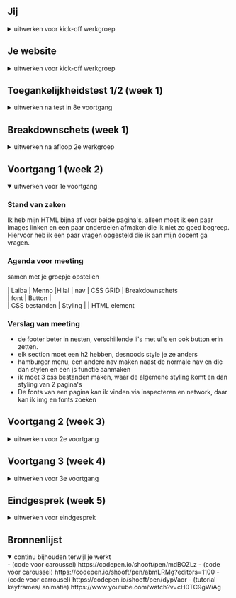 
## Jij

<details>
<summary>uitwerken voor kick-off werkgroep</summary>

### Auteur:
Laiba Choudhry

#### Je startniveau:
mijn startniveau is blauw. Ik vind coderen leuk, maar ik ben nog een beginner, dus is mijn startniveau blauw

#### Je focus:
Ik wil aan de surface plane werken, ik vind voor zo een groot bedrijf, dat ze echt een mager website hebben. Ten eerste is het niet goed te lezen door een screenreader en ook dat de footer etc heel saai en mager eruit zien. Ik wil met de surface plane verschillende features aan de website toevoegen om het toch wat mooier te maken. 
</details>





## Je website

<details>
<summary>uitwerken voor kick-off werkgroep</summary>

### Je opdracht:
Ik ga aan de slag met de website van Acne Studios(acnestudios.com), ik heb voor de surface plane gekozen, ik ga aan verschillende features werken, net als animaties bij het drukken van een button. 

#### Screenshot(s) van de eerste pagina (small screen): 
hier de naam van de pagina  
<img src="img/1epage.png" width="375px" alt="de frontpage van de website">

#### Screenshot(s) van de tweede pagina (small screen):
hier de naam van de pagina  
<img src= "img/2epagina.png" width "375px" alt="2e pagina over product">

</details>


## Toegankelijkheidstest 1/2 (week 1)

<details>
<summary>uitwerken na test in 8e voortgang</summary>

### Bevindingen
Er zijn  verschillende soorten belemmeringen waarmee je rekening moet houden, in de les hadden we 3 tafels waar we verschillende toegankelijkheidstesten deden, dit was heel interessant voor mij. Tijdens de testen ben ik een paar dingen tegengekomen
1 de screenreader werkt bij mijn website, dat ik met de tab makkelijk door de links heen kan gaan, maar bij mijn hamburgermenu kan er door tab niet gesloten worden. 
 

#### Tab
Hier een omschrijving van hoe het opgelost kan worden (met indien nodig een afbeelding) 
Tijdens de les moesten we met keyboard only navigeren, dit kon alleen met tab. Dus tijdens het maken van je website, moet je rekening houden als je website te navigeren is door tab. (er is een programma op macbook waar je het kan testen)

#### Contrast  
Hier een omschrijving van hoe het opgelost kan worden (met indien nodig een afbeelding)
Sommige elementen kunnen mensen met visuele beperkingen niet zien. Zo zijn sommige kleuren niet goed te zien, blur kan je ook heel slecht zien. Kijk goed naar de contrast en dat de belangrijke elementen goed te zien zijn. 

#### correct html 
Wanneer de screenreader door je website leest, moet je html kloppen, dus geef een label waar je de input van de gebruiker verwacht!
Zo kan de gebruiker beter door de website navigeren met een screenreader, geef aria labels bij img en zo nodig bij forms en andere elementen. 

</details>




## Breakdownschets (week 1)

<details>
<summary>uitwerken na afloop 2e werkgroep</summary>

### de hele pagina: 
<img src=" " width="375px" alt="">


</details>


## Voortgang 1 (week 2)

<details open>
<summary>uitwerken voor 1e voortgang</summary>

### Stand van zaken
Ik heb mijn HTML bijna af voor beide pagina's, alleen moet ik een paar images linken en een paar onderdelen afmaken die ik niet zo goed begreep. Hiervoor heb ik een paar vragen opgesteld die ik aan mijn docent ga vragen. 

### Agenda voor meeting
samen met je groepje opstellen

| Laiba                   | Menno                    |Hilal
| nav                     | CSS GRID                 | Breakdownschets       
| font                    | Button                   |  
| CSS bestanden           | Styling                  |
| HTML element                                                

### Verslag van meeting
- de footer beter in nesten, verschillende li's met ul's en ook button erin zetten. 
- elk section moet een h2 hebben, desnoods style je ze anders 
- hamburger menu, een andere nav maken naast de normale nav en die dan stylen en een js functie aanmaken
- ik moet 3 css bestanden maken, waar de algemene styling komt en dan styling van 2 pagina's 
- De fonts van een pagina kan ik vinden via inspecteren en network, daar kan ik img en fonts zoeken 


</details>

## Voortgang 2 (week 3)

<details>
<summary>uitwerken voor 2e voortgang</summary>

### Stand van zaken
Ik ben deze week begonnen met css en ben een paar problemene tegen gekomen, zoals mijn hamburger menu werkt niet, mijn images kan ik niet vinden en een paar vragen zoals formulieren in de surface plane gebruiken

### Agenda voor meeting
Laiba: vraag 1 (formulieren):
Formulieren, hoe moet je erin verwerken?
Mag ik het verstoppen? 
(Surface plane)
vraag 2 (img):
3 images kan ik nergens vinden (inspect network)
Vraag 3 (hamburger menu):
ik zie naast de hamburger menu icon mijn andere icons niet 
Vraag 4 (img naast elkaar zetten):
Op de homepage heb ik 4 img die de hele ruimte van de website moeten nemen, als ik het kleiner maak staan ze onder elkaar en als ik ze wat groter maak staan 2 img naast elkaar. Hoe kan ik dit het beste aanpakken? 

Menno: Vraag 1: ik heb een vraag over het semantisch maken van mijn HTML, mijn CSS luistert niet en ik weet niet hoe het komt.

Hilal: Vraag 1: Doe ik de fontface goed op deze manier?
Vraag 2: Vind een carousel starten lastig, vooral als je bij het swipen de nummers ziet veranderen zoals op mijn site. Hoe kan ik dit het beste aanpakken en heb ik hier javascript voor nodig?
Vraag 3: Een stukje van me hamburger menu gaat mee bij het scrollen, waardoor komt dit?

Wessel: 
Vraag 1: Hamburger menu openen lukt, maar weer sluiten lukt niet. Hoe komt dit?
Vraag 2: Display flex items plaatsen hoe ik wil zonder, losse items van space between
Vraag 3: Hoe ontwerp je het kruisje dat input form leegt?


### Verslag van meeting
- formulier kan ik makkelijk bij mijn 2e pagina zetten, dan heb ik 2 sumbit buttons, een add to bag button en een wenslijst button
- De img kon ik uiteindlijk vinden in de network, ik moets alleen een paar keren refreshen
- ergens heb ik een andere position hidden of relative gegeven, die heeft sanne meteen aangepast
- voor de image naast elkaar te zetten, kan ik het beste een grid gebruiken en dan een media query gebruiken om het nog wat responsive te maken. 

</details>


## Voortgang 3 (week 4)

<details>
<summary>uitwerken voor 3e voortgang</summary>
  
### laatste loodjes 
Nou deze week was de laatste week voor het eindgesprek en natuurlijk heb weer veel problemen. 


### Agenda voor meeting
Laiba : 



### Verslag van meeting
hier na afloop snel de uitkomsten van de meeting vastleggen



</details>





## Eindgesprek (week 5)

<details>
<summary>uitwerken voor eindgesprek</summary>

### Stand van zaken



</details>


## Bronnenlijst

<details open>
<summary>continu bijhouden terwijl je werkt</summary>
- (code voor caroussel) https://codepen.io/shooft/pen/mdBOZLz
- (code voor caroussel) https://codepen.io/shooft/pen/abmLRMg?editors=1100
- (code voor carrousel) https://codepen.io/shooft/pen/dypVaor
- (tutorial keyframes/ animatie) https://www.youtube.com/watch?v=cH0TC9gWiAg 


</details>
